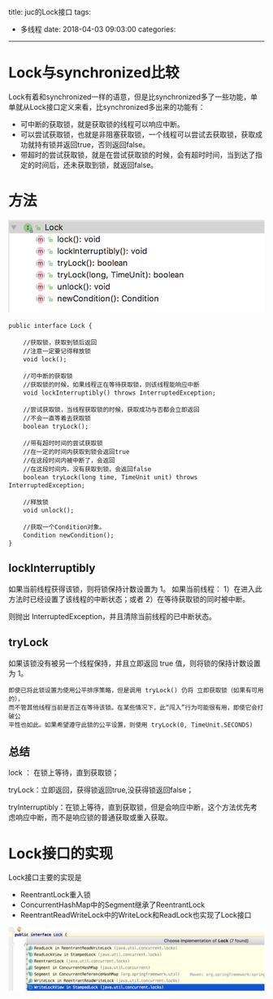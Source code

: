 title: juc的Lock接口
tags:
  - 多线程
date: 2018-04-03 09:03:00
categories:
---
# Lock与synchronized比较
Lock有着和synchronized一样的语意，但是比synchronized多了一些功能，单单就从Lock接口定义来看，比synchronized多出来的功能有：

- 可中断的获取锁，就是获取锁的线程可以响应中断。
- 可以尝试获取锁，也就是非阻塞获取锁，一个线程可以尝试去获取锁，获取成功就持有锁并返回true，否则返回false。
- 带超时的尝试获取锁，就是在尝试获取锁的时候，会有超时时间，当到达了指定的时间后，还未获取到锁，就返回false。

# 方法
![upload successful](/images/pasted-116.png)

```
public interface Lock {

    //获取锁，获取到锁后返回
    //注意一定要记得释放锁
    void lock();

    //可中断的获取锁
    //获取锁的时候，如果线程正在等待获取锁，则该线程能响应中断
    void lockInterruptibly() throws InterruptedException;

    //尝试获取锁，当线程获取锁的时候，获取成功与否都会立即返回
    //不会一直等着去获取锁
    boolean tryLock();

    //带有超时时间的尝试获取锁
    //在一定的时间内获取到锁会返回true
    //在这段时间内被中断了，会返回
    //在这段时间内，没有获取到锁，会返回false
    boolean tryLock(long time, TimeUnit unit) throws InterruptedException;

    //释放锁
    void unlock();

    //获取一个Condition对象。
    Condition newCondition();
}
```

## lockInterruptibly
如果当前线程获得该锁，则将锁保持计数设置为 1。
   如果当前线程：
1）在进入此方法时已经设置了该线程的中断状态；或者
2）在等待获取锁的同时被中断。

   则抛出 InterruptedException，并且清除当前线程的已中断状态。


## tryLock
如果该锁没有被另一个线程保持，并且立即返回 true 值，则将锁的保持计数设置为 1。
```
即使已将此锁设置为使用公平排序策略，但是调用 tryLock() 仍将 立即获取锁（如果有可用的），
而不管其他线程当前是否正在等待该锁。在某些情况下，此“闯入”行为可能很有用，即使它会打破公
平性也如此。如果希望遵守此锁的公平设置，则使用 tryLock(0, TimeUnit.SECONDS)
```

## 总结
lock ： 在锁上等待，直到获取锁；

tryLock：立即返回，获得锁返回true,没获得锁返回false；

tryInterruptibly：在锁上等待，直到获取锁，但是会响应中断，这个方法优先考虑响应中断，而不是响应锁的普通获取或重入获取。 

# Lock接口的实现

Lock接口主要的实现是
- ReentrantLock重入锁
- ConcurrentHashMap中的Segment继承了ReentrantLock
- ReentrantReadWriteLock中的WriteLock和ReadLock也实现了Lock接口

![upload successful](/images/pasted-117.png)
